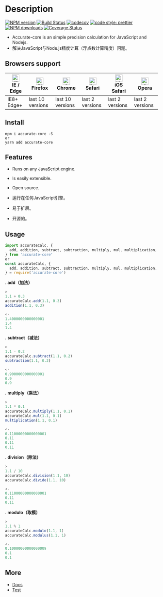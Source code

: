 # Description

[![NPM version](https://img.shields.io/npm/v/accurate-core.svg?style=flat)](https://www.npmjs.com/package/accurate-core)
[![Build Status](https://travis-ci.org/Ipxxiao/accurate-core.svg?branch=master)](https://travis-ci.org/Ipxxiao/accurate-core)
[![codecov](https://codecov.io/gh/Ipxxiao/accurate-core/branch/master/graph/badge.svg)](https://codecov.io/gh/Ipxxiao/accurate-core)
[![code style: prettier](https://img.shields.io/badge/code_style-prettier-ff69b4.svg?style=flat-square)](https://github.com/prettier/prettier)
[![NPM downloads](https://img.shields.io/npm/dm/accurate-core.svg?style=flat)](https://www.npmjs.com/package/accurate-core)
[![Coverage Status](https://coveralls.io/repos/github/Ipxxiao/accurate-core/badge.svg?branch=master)](https://coveralls.io/github/Ipxxiao/accurate-core?branch=master)

- Accurate-core is an simple precision calculation for JavaScript and Nodejs.
- 解决JavaScript与Node.js精度计算（浮点数计算精度）问题。

## Browsers support

| [<img src="https://raw.githubusercontent.com/alrra/browser-logos/master/src/edge/edge_48x48.png" alt="IE / Edge" width="24px" height="24px" />](http://godban.github.io/browsers-support-badges/)</br>IE / Edge | [<img src="https://raw.githubusercontent.com/alrra/browser-logos/master/src/firefox/firefox_48x48.png" alt="Firefox" width="24px" height="24px" />](http://godban.github.io/browsers-support-badges/)</br>Firefox | [<img src="https://raw.githubusercontent.com/alrra/browser-logos/master/src/chrome/chrome_48x48.png" alt="Chrome" width="24px" height="24px" />](http://godban.github.io/browsers-support-badges/)</br>Chrome | [<img src="https://raw.githubusercontent.com/alrra/browser-logos/master/src/safari/safari_48x48.png" alt="Safari" width="24px" height="24px" />](http://godban.github.io/browsers-support-badges/)</br>Safari | [<img src="https://raw.githubusercontent.com/alrra/browser-logos/master/src/safari-ios/safari-ios_48x48.png" alt="iOS Safari" width="24px" height="24px" />](http://godban.github.io/browsers-support-badges/)</br>iOS Safari | [<img src="https://raw.githubusercontent.com/alrra/browser-logos/master/src/opera/opera_48x48.png" alt="Opera" width="24px" height="24px" />](http://godban.github.io/browsers-support-badges/)</br>Opera |
| --------------------------------------------------------------------------------------------------------------------------------------------------------------------------------------------------------------- | ----------------------------------------------------------------------------------------------------------------------------------------------------------------------------------------------------------------- | ------------------------------------------------------------------------------------------------------------------------------------------------------------------------------------------------------------- | ------------------------------------------------------------------------------------------------------------------------------------------------------------------------------------------------------------- | ----------------------------------------------------------------------------------------------------------------------------------------------------------------------------------------------------------------------------- | --------------------------------------------------------------------------------------------------------------------------------------------------------------------------------------------------------- |
| IE8+ Edge+                                                                                                                                                                                                      | last 10 versions                                                                                                                                                                                                  | last 10 versions                                                                                                                                                                                              | last 2 versions                                                                                                                                                                                               | last 2 versions                                                                                                                                                                                                               | last 2 versions                                                                                                                                                                                           |

## Install

``` base
npm i accurate-core -S
or
yarn add accurate-core
```

## Features

- Runs on any JavaScript engine.
- Is easily extensible.
- Open source.

- 运行在任何JavaScript引擎。
- 易于扩展。
- 开源的。

## Usage

``` javascript 
import accurateCalc, {
  add, addition, subtract, subtraction, multiply, mul, multiplication, division, divide, modulo, modulus
} from 'accurate-core'
or
const accurateCalc, {
  add, addition, subtract, subtraction, multiply, mul, multiplication, division, divide, modulo, modulus
} = require('accurate-core')
```


. **add（加法）**
``` javascript
>
1.1 + 0.3
accurateCalc.add(1.1, 0.3)
addition(1.1, 0.3)

<-
1.4000000000000001
1.4
1.4
```

. **subtract（减法）**
``` javascript
>
1.1 - 0.2
accurateCalc.subtract(1.1, 0.2)
subtraction(1.1, 0.2)

<-
0.9000000000000001
0.9
0.9
```

. **multiply（乘法）**
``` javascript
>
1.1 * 0.1
accurateCalc.multiply(1.1, 0.1)
accurateCalc.mul(1.1, 0.1)
multiplication(1.1, 0.1)

<-
0.11000000000000001
0.11
0.11
0.11
```

. **division（除法）**
``` javascript
>
1.1 / 10
accurateCalc.division(1.1, 10)
accurateCalc.divide(1.1, 10)

<-
0.11000000000000001
0.11
0.11
```

. **modulo（取模）**
``` javascript
>
1.1 % 1
accurateCalc.modulo(1.1, 1)
accurateCalc.modulus(1.1, 1)

<-
0.10000000000000009
0.1
0.1
```

## More
- [Docs](https://github.com/Ipxxiao/accurate-core/tree/master/docs)
- [Test](https://github.com/Ipxxiao/accurate-core/blob/master/__tests__/index.spec.ts)
